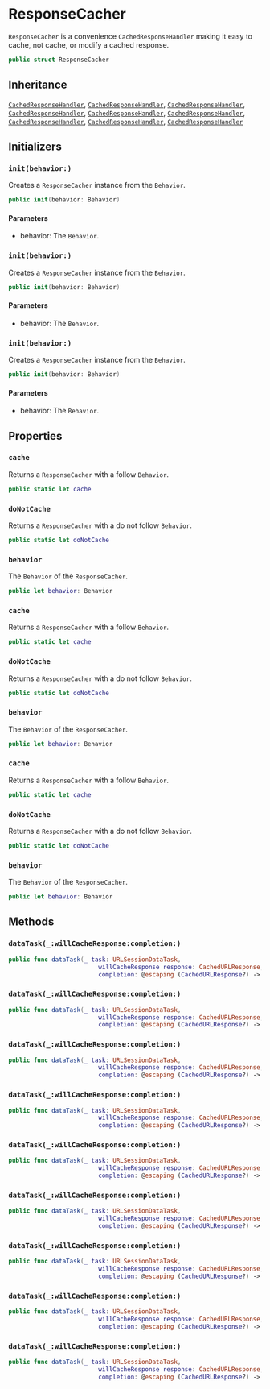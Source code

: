 # ResponseCacher

`ResponseCacher` is a convenience `CachedResponseHandler` making it easy to cache, not cache, or modify a cached
response.

``` swift
public struct ResponseCacher 
```

## Inheritance

[`CachedResponseHandler`](/CachedResponseHandler), [`CachedResponseHandler`](/CachedResponseHandler), [`CachedResponseHandler`](/CachedResponseHandler), [`CachedResponseHandler`](/CachedResponseHandler), [`CachedResponseHandler`](/CachedResponseHandler), [`CachedResponseHandler`](/CachedResponseHandler), [`CachedResponseHandler`](/CachedResponseHandler), [`CachedResponseHandler`](/CachedResponseHandler), [`CachedResponseHandler`](/CachedResponseHandler)

## Initializers

### `init(behavior:)`

Creates a `ResponseCacher` instance from the `Behavior`.

``` swift
public init(behavior: Behavior) 
```

#### Parameters

  - behavior: The `Behavior`.

### `init(behavior:)`

Creates a `ResponseCacher` instance from the `Behavior`.

``` swift
public init(behavior: Behavior) 
```

#### Parameters

  - behavior: The `Behavior`.

### `init(behavior:)`

Creates a `ResponseCacher` instance from the `Behavior`.

``` swift
public init(behavior: Behavior) 
```

#### Parameters

  - behavior: The `Behavior`.

## Properties

### `cache`

Returns a `ResponseCacher` with a follow `Behavior`.

``` swift
public static let cache 
```

### `doNotCache`

Returns a `ResponseCacher` with a do not follow `Behavior`.

``` swift
public static let doNotCache 
```

### `behavior`

The `Behavior` of the `ResponseCacher`.

``` swift
public let behavior: Behavior
```

### `cache`

Returns a `ResponseCacher` with a follow `Behavior`.

``` swift
public static let cache 
```

### `doNotCache`

Returns a `ResponseCacher` with a do not follow `Behavior`.

``` swift
public static let doNotCache 
```

### `behavior`

The `Behavior` of the `ResponseCacher`.

``` swift
public let behavior: Behavior
```

### `cache`

Returns a `ResponseCacher` with a follow `Behavior`.

``` swift
public static let cache 
```

### `doNotCache`

Returns a `ResponseCacher` with a do not follow `Behavior`.

``` swift
public static let doNotCache 
```

### `behavior`

The `Behavior` of the `ResponseCacher`.

``` swift
public let behavior: Behavior
```

## Methods

### `dataTask(_:willCacheResponse:completion:)`

``` swift
public func dataTask(_ task: URLSessionDataTask,
                         willCacheResponse response: CachedURLResponse,
                         completion: @escaping (CachedURLResponse?) -> Void) 
```

### `dataTask(_:willCacheResponse:completion:)`

``` swift
public func dataTask(_ task: URLSessionDataTask,
                         willCacheResponse response: CachedURLResponse,
                         completion: @escaping (CachedURLResponse?) -> Void) 
```

### `dataTask(_:willCacheResponse:completion:)`

``` swift
public func dataTask(_ task: URLSessionDataTask,
                         willCacheResponse response: CachedURLResponse,
                         completion: @escaping (CachedURLResponse?) -> Void) 
```

### `dataTask(_:willCacheResponse:completion:)`

``` swift
public func dataTask(_ task: URLSessionDataTask,
                         willCacheResponse response: CachedURLResponse,
                         completion: @escaping (CachedURLResponse?) -> Void) 
```

### `dataTask(_:willCacheResponse:completion:)`

``` swift
public func dataTask(_ task: URLSessionDataTask,
                         willCacheResponse response: CachedURLResponse,
                         completion: @escaping (CachedURLResponse?) -> Void) 
```

### `dataTask(_:willCacheResponse:completion:)`

``` swift
public func dataTask(_ task: URLSessionDataTask,
                         willCacheResponse response: CachedURLResponse,
                         completion: @escaping (CachedURLResponse?) -> Void) 
```

### `dataTask(_:willCacheResponse:completion:)`

``` swift
public func dataTask(_ task: URLSessionDataTask,
                         willCacheResponse response: CachedURLResponse,
                         completion: @escaping (CachedURLResponse?) -> Void) 
```

### `dataTask(_:willCacheResponse:completion:)`

``` swift
public func dataTask(_ task: URLSessionDataTask,
                         willCacheResponse response: CachedURLResponse,
                         completion: @escaping (CachedURLResponse?) -> Void) 
```

### `dataTask(_:willCacheResponse:completion:)`

``` swift
public func dataTask(_ task: URLSessionDataTask,
                         willCacheResponse response: CachedURLResponse,
                         completion: @escaping (CachedURLResponse?) -> Void) 
```
